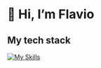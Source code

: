 # 👋 Hi, I’m Flavio 

## My tech stack
[![My Skills](https://skillicons.dev/icons?i=angular,react,vuejs,nest,express,nodejs,js,ts,css,scss)](https://skillicons.dev)
